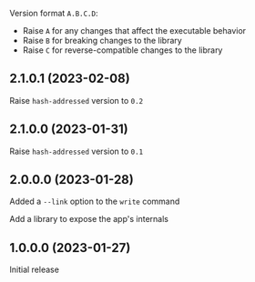 Version format `A.B.C.D`:

- Raise `A` for any changes that affect the executable behavior
- Raise `B` for breaking changes to the library
- Raise `C` for reverse-compatible changes to the library

## 2.1.0.1 (2023-02-08)

Raise `hash-addressed` version to `0.2`

## 2.1.0.0 (2023-01-31)

Raise `hash-addressed` version to `0.1`

## 2.0.0.0 (2023-01-28)

Added a `--link` option to the `write` command

Add a library to expose the app's internals

## 1.0.0.0 (2023-01-27)

Initial release
